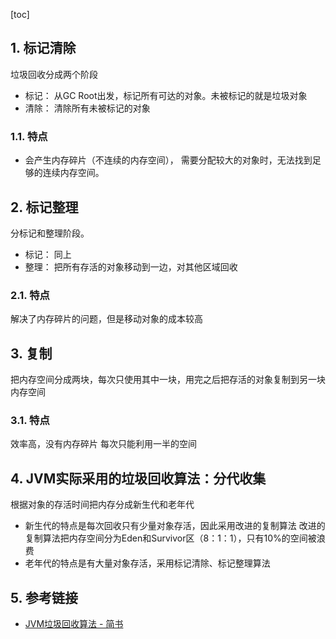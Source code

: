 [toc]

## 1. 标记清除

垃圾回收分成两个阶段

- 标记：
从GC Root出发，标记所有可达的对象。未被标记的就是垃圾对象
- 清除：
清除所有未被标记的对象


### 1.1. 特点
- 会产生内存碎片（不连续的内存空间）， 需要分配较大的对象时，无法找到足够的连续内存空间。

## 2. 标记整理

分标记和整理阶段。

- 标记：
同上
- 整理：
把所有存活的对象移动到一边，对其他区域回收


### 2.1. 特点
解决了内存碎片的问题，但是移动对象的成本较高

## 3. 复制

把内存空间分成两块，每次只使用其中一块，用完之后把存活的对象复制到另一块内存空间

### 3.1. 特点
效率高，没有内存碎片
每次只能利用一半的空间


## 4. JVM实际采用的垃圾回收算法：分代收集

根据对象的存活时间把内存分成新生代和老年代
- 新生代的特点是每次回收只有少量对象存活，因此采用改进的复制算法
改进的复制算法把内存空间分为Eden和Survivor区（8：1：1），只有10%的空间被浪费
- 老年代的特点是有大量对象存活，采用标记清除、标记整理算法


## 5. 参考链接

- [JVM垃圾回收算法 \- 简书](https://www.jianshu.com/p/114bf4d9e59e)

